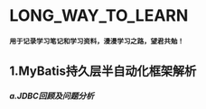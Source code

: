 # LONG_WAY_TO_LEARN
**`用于记录学习笔记和学习资料，漫漫学习之路，望君共勉！`**


## **1.MyBatis持久层半自动化框架解析**
#####   _a.JDBC回顾及问题分析_ 
   